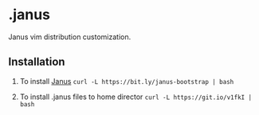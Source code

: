 # .janus
 Janus vim distribution customization.

## Installation

 1. To install [Janus](https://github.com/carlhuda/janus)
    `curl -L https://bit.ly/janus-bootstrap | bash`

 2. To install .janus files to home director
    `curl -L https://git.io/v1fkI | bash`
